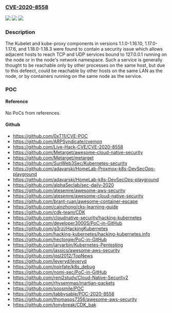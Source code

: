 ### [CVE-2020-8558](https://cve.mitre.org/cgi-bin/cvename.cgi?name=CVE-2020-8558)
![](https://img.shields.io/static/v1?label=Product&message=Kubernetes&color=blue)
![](https://img.shields.io/static/v1?label=Version&message=n%2Fa&color=blue)
![](https://img.shields.io/static/v1?label=Vulnerability&message=CWE-420%20Unprotected%20Alternate%20Channel&color=brighgreen)

### Description

The Kubelet and kube-proxy components in versions 1.1.0-1.16.10, 1.17.0-1.17.6, and 1.18.0-1.18.3 were found to contain a security issue which allows adjacent hosts to reach TCP and UDP services bound to 127.0.0.1 running on the node or in the node's network namespace. Such a service is generally thought to be reachable only by other processes on the same host, but due to this defeect, could be reachable by other hosts on the same LAN as the node, or by containers running on the same node as the service.

### POC

#### Reference
No PoCs from references.

#### Github
- https://github.com/0xT11/CVE-POC
- https://github.com/ARPSyndicate/cvemon
- https://github.com/Live-Hack-CVE/CVE-2020-8558
- https://github.com/Metarget/awesome-cloud-native-security
- https://github.com/Metarget/metarget
- https://github.com/SunWeb3Sec/Kubernetes-security
- https://github.com/adavarski/HomeLab-Proxmox-k8s-DevSecOps-playground
- https://github.com/adavarski/HomeLab-k8s-DevSecOps-playground
- https://github.com/alphaSeclab/sec-daily-2020
- https://github.com/atesemre/awesome-aws-security
- https://github.com/atesemre/awesome-cloud-native-security
- https://github.com/brant-ruan/awesome-container-escape
- https://github.com/cainzhong/cks-learning-guide
- https://github.com/cdk-team/CDK
- https://github.com/cloudnative-security/hacking-kubernetes
- https://github.com/developer3000S/PoC-in-GitHub
- https://github.com/g3rzi/HackingKubernetes
- https://github.com/hacking-kubernetes/hacking-kubernetes.info
- https://github.com/hectorgie/PoC-in-GitHub
- https://github.com/jarvarbin/Kubernetes-Pentesting
- https://github.com/jassics/awesome-aws-security
- https://github.com/jqsl2012/TopNews
- https://github.com/leveryd/leveryd
- https://github.com/noirfate/k8s_debug
- https://github.com/nomi-sec/PoC-in-GitHub
- https://github.com/reni2study/Cloud-Native-Security2
- https://github.com/rhysemmas/martian-packets
- https://github.com/soosmile/POC
- https://github.com/tabbysable/POC-2020-8558
- https://github.com/thomasps7356/awesome-aws-security
- https://github.com/tonybreak/CDK_bak

